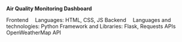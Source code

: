 <b>Air Quality Monitoring Dashboard</b>

Frontend​
 Languages​: HTML, CSS, JS
Backend​
 Languages and technologies: Python
 Framework and Libraries: Flask, Requests
APIs
  OpenWeatherMap API
